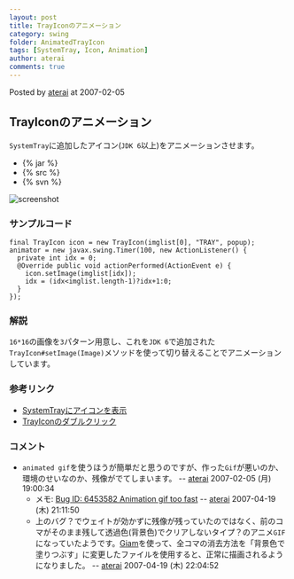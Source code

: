 ```yaml
---
layout: post
title: TrayIconのアニメーション
category: swing
folder: AnimatedTrayIcon
tags: [SystemTray, Icon, Animation]
author: aterai
comments: true
---
```


Posted by [aterai](http://terai.xrea.jp/aterai.html) at 2007-02-05

## TrayIconのアニメーション
`SystemTray`に追加したアイコン(`JDK 6`以上)をアニメーションさせます。

- {% jar %}
- {% src %}
- {% svn %}

<!-- dummy comment line for breaking list -->

![screenshot](https://lh5.googleusercontent.com/_9Z4BYR88imo/TQTHtWabBgI/AAAAAAAAARk/J0ExgthCnn4/s800/AnimatedTrayIcon.png)

### サンプルコード
<pre class="prettyprint"><code>final TrayIcon icon = new TrayIcon(imglist[0], "TRAY", popup);
animator = new javax.swing.Timer(100, new ActionListener() {
  private int idx = 0;
  @Override public void actionPerformed(ActionEvent e) {
    icon.setImage(imglist[idx]);
    idx = (idx&lt;imglist.length-1)?idx+1:0;
  }
});
</code></pre>

### 解説
`16*16`の画像を`3`パターン用意し、これを`JDK 6`で追加された`TrayIcon#setImage(Image)`メソッドを使って切り替えることでアニメーションしています。

### 参考リンク
- [SystemTrayにアイコンを表示](http://terai.xrea.jp/Swing/SystemTray.html)
- [TrayIconのダブルクリック](http://terai.xrea.jp/Swing/ClickTrayIcon.html)

<!-- dummy comment line for breaking list -->

### コメント
- `animated gif`を使うほうが簡単だと思うのですが、作った`Gif`が悪いのか、環境のせいなのか、残像がでてしまいます。 -- [aterai](http://terai.xrea.jp/aterai.html) 2007-02-05 (月) 19:00:34
    - メモ: [Bug ID: 6453582 Animation gif too fast](http://bugs.sun.com/bugdatabase/view_bug.do?bug_id=6453582) -- [aterai](http://terai.xrea.jp/aterai.html) 2007-04-19 (木) 21:11:50
    - 上のバグ？でウェイトが効かずに残像が残っていたのではなく、前のコマがそのまま残して透過色(背景色)でクリアしないタイプ？のアニメ`GIF`になっていたようです。[Giam](http://homepage3.nifty.com/furumizo/giamd.htm)を使って、全コマの消去方法を「背景色で塗りつぶす」に変更したファイルを使用すると、正常に描画されるようになりました。 -- [aterai](http://terai.xrea.jp/aterai.html) 2007-04-19 (木) 22:04:52

<!-- dummy comment line for breaking list -->

